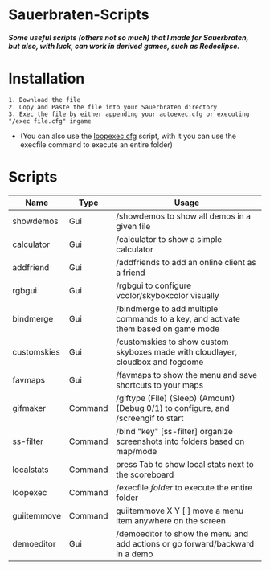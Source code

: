 
# Sauerbraten-Scripts
  ##### Some useful scripts (others not so much) that I made for Sauerbraten, but also, with luck, can work in derived games, such as Redeclipse.
  
# Installation
 
    1. Download the file
    2. Copy and Paste the file into your Sauerbraten directory
    3. Exec the file by either appending your autoexec.cfg or executing "/exec file.cfg" ingame
 * (You can also use the [loopexec.cfg](https://github.com/SalatielSauer/Sauerbraten-Content/blob/master/Scripts/loopexec.cfg "loopexec.cfg: execute multiple scripts from a folder") script, with it you can use the execfile command to execute an entire folder)
 
 # Scripts
 
 Name | Type | Usage
--- | --- | ---
showdemos | Gui | /showdemos to show all demos in a given file
calculator | Gui | /calculator to show a simple calculator
addfriend | Gui | /addfriends to add an online client as a friend
rgbgui | Gui | /rgbgui to configure vcolor/skyboxcolor visually
bindmerge | Gui | /bindmerge to add multiple commands to a key, and activate them based on game mode
customskies | Gui | /customskies to show custom skyboxes made with cloudlayer, cloudbox and fogdome
favmaps | Gui | /favmaps to show the menu and save shortcuts to your maps
gifmaker | Command | /giftype (File) (Sleep) (Amount) (Debug 0/1) to configure, and /screengif to start
ss-filter | Command | /bind "key" [ss-filter] organize screenshots into folders based on map/mode
localstats | Command | press Tab to show local stats next to the scoreboard
loopexec | Command | /execfile *folder* to execute the entire folder
guiitemmove | Command | guiitemmove <align> X Y [ ] move a menu item anywhere on the screen 
demoeditor | Gui | /demoeditor to show the menu and add actions or go forward/backward in a demo
